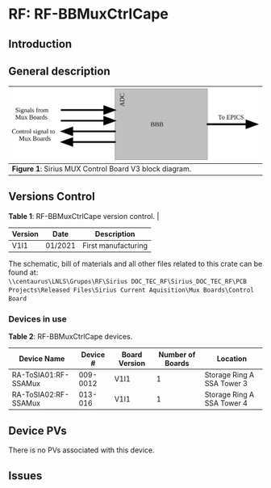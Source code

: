 # RF: RF-BBMuxCtrlCape

## Introduction

## General description

|![](/img/groups/rf/mux_control_cape/RF-SIMuxCBoard_block_diagram.svg)|
|-|
|**Figure 1**: Sirius MUX Control Board V3 block diagram.|

## Versions Control

**Table 1**: RF-BBMuxCtrlCape version control. |

|Version| Date| Description |
|-|-|-|
|V1I1| 01/2021| First manufacturing 

The schematic, bill of materials and all other files related to this crate can be found at: <br>
`\\centaurus\LNLS\Grupos\RF\Sirius DOC_TEC_RF\Sirius_DOC_TEC_RF\PCB Projects\Released Files\Sirius Current Aquisition\Mux Boards\Control Board`

### Devices in use

**Table 2**: RF-BBMuxCtrlCape devices.

|Device Name| Device #| Board Version| Number of Boards| Location |
|-|-|-|-|-|
|RA-ToSIA01:RF-SSAMux| 009-0012| V1I1| 1| Storage Ring A SSA Tower 3 |
|RA-ToSIA02:RF-SSAMux| 013-016| V1I1| 1| Storage Ring A SSA Tower 4 |

## Device PVs

There is no PVs associated with this device.

## Issues